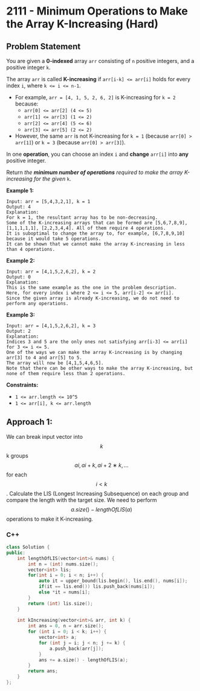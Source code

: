 # 2111 - Minimum Operations to Make the Array K-Increasing (Hard)

## Problem Statement

You are given a **0-indexed** array `arr` consisting of `n` positive integers, and a positive integer `k`.

The array `arr` is called **K-increasing** if `arr[i-k] <= arr[i]` holds for every index `i`, where `k <= i <= n-1`.

* For example, `arr = [4, 1, 5, 2, 6, 2]` is K-increasing for `k = 2` because:
  * `arr[0] <= arr[2] (4 <= 5)`
  * `arr[1] <= arr[3] (1 <= 2)`
  * `arr[2] <= arr[4] (5 <= 6)`
  * `arr[3] <= arr[5] (2 <= 2)`
* However, the same `arr` is not K-increasing for `k = 1` (because `arr[0] > arr[1]`) or `k = 3` (because `arr[0] > arr[3]`).

In one **operation**, you can choose an index `i` and **change** `arr[i]` into **any** positive integer.

Return _the **minimum number of operations** required to make the array K-increasing for the given_ `k`.

**Example 1:**

```
Input: arr = [5,4,3,2,1], k = 1
Output: 4
Explanation:
For k = 1, the resultant array has to be non-decreasing.
Some of the K-increasing arrays that can be formed are [5,6,7,8,9], [1,1,1,1,1], [2,2,3,4,4]. All of them require 4 operations.
It is suboptimal to change the array to, for example, [6,7,8,9,10] because it would take 5 operations.
It can be shown that we cannot make the array K-increasing in less than 4 operations.
```

**Example 2:**

```
Input: arr = [4,1,5,2,6,2], k = 2
Output: 0
Explanation:
This is the same example as the one in the problem description.
Here, for every index i where 2 <= i <= 5, arr[i-2] <= arr[i].
Since the given array is already K-increasing, we do not need to perform any operations.
```

**Example 3:**

```
Input: arr = [4,1,5,2,6,2], k = 3
Output: 2
Explanation:
Indices 3 and 5 are the only ones not satisfying arr[i-3] <= arr[i] for 3 <= i <= 5.
One of the ways we can make the array K-increasing is by changing arr[3] to 4 and arr[5] to 5.
The array will now be [4,1,5,4,6,5].
Note that there can be other ways to make the array K-increasing, but none of them require less than 2 operations.
```

**Constraints:**

* `1 <= arr.length <= 10^5`
* `1 <= arr[i], k <= arr.length`

## Approach 1:

We can break input vector into $$k$$k groups $$ai,ai+k,ai+2∗k,...$$for each $$i<k$$. Calculate the LIS (Longest Increasing Subsequence) on each group and compare the length with the target size. We need to perform $$a.size()−lengthOfLIS(a)$$operations to make it K-increasing.

### C++

```cpp
class Solution {
public:
    int lengthOfLIS(vector<int>& nums) {
        int n = (int) nums.size();
        vector<int> lis;
        for(int i = 0; i < n; i++) {
            auto it = upper_bound(lis.begin(), lis.end(), nums[i]);
            if(it == lis.end()) lis.push_back(nums[i]);
            else *it = nums[i];
        }
        return (int) lis.size();
    }
    
    int kIncreasing(vector<int>& arr, int k) {
        int ans = 0, n = arr.size();
        for (int i = 0; i < k; i++) {
            vector<int> a;
            for (int j = i; j < n; j += k) {
                a.push_back(arr[j]);
            }
            ans += a.size() - lengthOfLIS(a);
        }
        return ans;
    }
};
```

